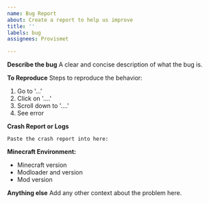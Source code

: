 ```yaml
---
name: Bug Report
about: Create a report to help us improve
title: ''
labels: bug
assignees: Provismet

---
```


**Describe the bug**
A clear and concise description of what the bug is.

**To Reproduce**
Steps to reproduce the behavior:
1. Go to '...'
2. Click on '....'
3. Scroll down to '....'
4. See error

**Crash Report or Logs**
```
Paste the crash report into here:
```

**Minecraft Environment:**
 - Minecraft version
 - Modloader and version
 - Mod version

**Anything else**
Add any other context about the problem here.
